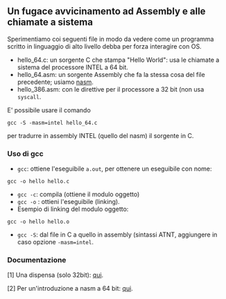 ## Un fugace avvicinamento ad Assembly e alle chiamate a sistema

Sperimentiamo coi seguenti file in modo da vedere come un programma scritto in linguaggio di alto livello debba per forza interagire con OS.

- hello_64.c: un sorgente C che stampa "Hello World": usa le chiamate a sistema del processore INTEL a 64 bit.
- hello_64.asm: un sorgente Assembly che fa la stessa cosa del file precedente; usiamo [nasm](http://www.nasm.us/).
- hello_386.asm: con le direttive per il processore a 32 bit (non usa `syscall`.

E' possibile usare il comando 
```
gcc -S -masm=intel hello_64.c
```
per tradurre in assembly INTEL (quello del nasm) il sorgente in C.

### Uso di gcc
- `gcc`: ottiene l'eseguibile `a.out`, per ottenere un eseguibile con nome:

`
gcc -o hello hello.c
`
- `gcc -c`: compila (ottiene il modulo oggetto)
- `gcc -o`	: ottieni l'eseguibile (linking).
- Esempio di linking del modulo oggetto:

`
gcc -o hello hello.o
`
- `gcc -S`: dal file in C a quello in assembly (sintassi ATNT, aggiungere in caso opzione `-masm=intel`.

### Documentazione

[1] Una dispensa (solo 32bit): [qui](https://pacman128.github.io/static/pcasm-book-italian.pdf).

[2] Per un'introduzione a nasm a 64 bit: [qui](http://www.lomont.org/Math/Papers/2009/Introduction%20to%20x64%20Assembly.pdf).
